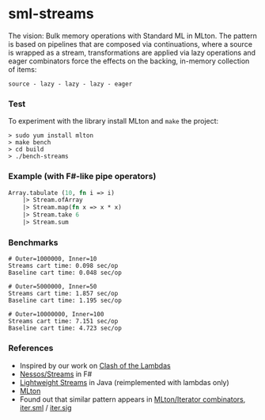 sml-streams
===========

The vision: Bulk memory operations with Standard ML in MLton. The pattern is based on pipelines that are composed via continuations, where a source is wrapped as a stream, transformations are applied via lazy operations and eager combinators force the effects on the backing, in-memory collection of items:
```
source - lazy - lazy - lazy - eager
```

### Test
To experiment with the library install MLton and ```make``` the project:
```shell
> sudo yum install mlton
> make bench
> cd build 
> ./bench-streams
```

### Example (with F#-like pipe operators)
```sml
Array.tabulate (10, fn i => i)
    |> Stream.ofArray
    |> Stream.map(fn x => x * x)
    |> Stream.take 6
    |> Stream.sum
```

### Benchmarks
```shell
# Outer=1000000, Inner=10
Streams cart time: 0.098 sec/op
Baseline cart time: 0.048 sec/op

# Outer=5000000, Inner=50
Streams cart time: 1.857 sec/op
Baseline cart time: 1.195 sec/op

# Outer=10000000, Inner=100
Streams cart time: 7.151 sec/op
Baseline cart time: 4.723 sec/op
```
### References

* Inspired by our work on [Clash of the Lambdas](http://biboudis.github.io/clashofthelambdas/)
* [Nessos/Streams](https://github.com/nessos/Streams) in F#
* [Lightweight Streams](https://github.com/biboudis/lightweight-streams) in Java (reimplemented with lambdas only)
* [MLton](http://mlton.org/)
* Found out that similar pattern appears in [MLton/Iterator combinators](http://mlton.org/ForLoops), [iter.sml](https://github.com/MLton/mltonlib/blob/master/com/ssh/extended-basis/unstable/detail/control/iter.sml) / [iter.sig](https://github.com/MLton/mltonlib/blob/master/com/ssh/extended-basis/unstable/public/control/iter.sig)
